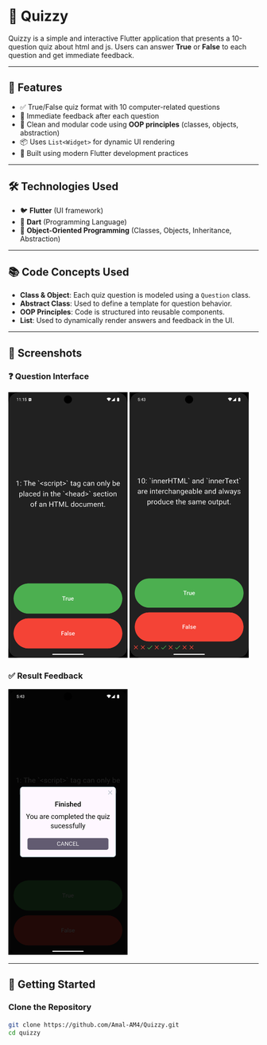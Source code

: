 # 📱 Quizzy

Quizzy is a simple and interactive Flutter application that presents a 10-question quiz about html and js. Users can answer **True** or **False** to each question and get immediate feedback.

---

## 🚀 Features

- ✅ True/False quiz format with 10 computer-related questions
- 🔁 Immediate feedback after each question
- 🧠 Clean and modular code using **OOP principles** (classes, objects, abstraction)
- 📦 Uses `List<Widget>` for dynamic UI rendering
- 🎯 Built using modern Flutter development practices

---

## 🛠️ Technologies Used

- 🐦 **Flutter** (UI framework)
- 🎯 **Dart** (Programming Language)
- 🧱 **Object-Oriented Programming** (Classes, Objects, Inheritance, Abstraction)

---

## 📚 Code Concepts Used

- **Class & Object**: Each quiz question is modeled using a `Question` class.
- **Abstract Class**: Used to define a template for question behavior.
- **OOP Principles**: Code is structured into reusable components.
- **List<Widget>**: Used to dynamically render answers and feedback in the UI.

---

## 📸 Screenshots

### ❓ Question Interface
<img src="screenshots/Screenshot_1749275127.png" width="240" />
<img src="screenshots/Screenshot_1749471193.png" width="240" />

### ✅ Result Feedback
<img src="screenshots/Screenshot_1749471197.png" width="240" />

---

## 🚀 Getting Started

### Clone the Repository

```bash
git clone https://github.com/Amal-AM4/Quizzy.git
cd quizzy

